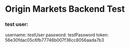 # Origin Markets Backend Test

### test user:
username: testUser
password: testPassword
token: 56e30fdac05c6fb77746b007f36cc8056aada7b3
